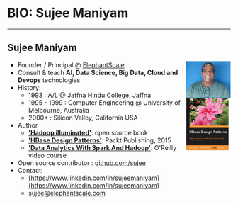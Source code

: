 # BIO: Sujee Maniyam

---

## Sujee Maniyam

<img src="../assets/images/people/sujee-maniyam-2.jpg" style="width:20%;float:right;" />
<img src="../assets/images/books/hbase-design-patterns.png" style="width:20%;float:right;clear:both;" />

* Founder / Principal @ [ElephantScale](http://elephantscale.com)
* Consult & teach **AI, Data Science, Big Data, Cloud and Devops** technologies
* History:
    - 1993 : A/L @ Jaffna Hindu College, Jaffna
    - 1995 - 1999 : Computer Engineering @ University of Melbourne, Australia
    - 2000+ : Silicon Valley, California USA
* Author
    - [__'Hadoop illuminated'__](http://hadoopilluminated.com/):  open source book
    - [__'HBase Design Patterns'__](https://www.packtpub.com/big-data-and-business-intelligence/hbase-design-patterns): Packt Publishing, 2015
    - [__'Data Analytics With Spark And Hadoop'__](http://shop.oreilly.com/product/0636920052616.do):  O'Reilly video course
* Open source contributor : [github.com/sujee](https://github.com/sujee)
* Contact:
    - [https://www.linkedin.com/in/sujeemaniyam](https://www.linkedin.com/in/sujeemaniyam)
    - sujee@elephantscale.com
